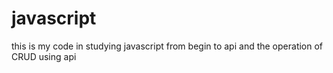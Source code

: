 # javascript

this is my code in studying javascript from begin to api and the operation of CRUD using api
